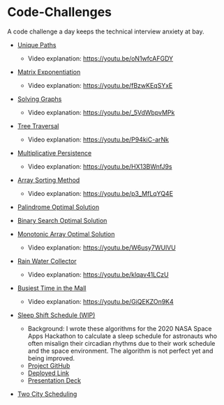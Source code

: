 # Code-Challenges
A code challenge a day keeps the technical interview anxiety at bay.

- [Unique Paths](https://repl.it/@LuWang1983/Unique-Paths)
  - Video explanation: https://youtu.be/oN1wfcAFGDY

- [Matrix Exponentiation](https://repl.it/@LuWang1983/MatrixExpo)
    - Video explanation: https://youtu.be/fBzwKEqSYxE

- [Solving Graphs](https://repl.it/@LuWang1983/Solving-Graphs#index.js)
  - Video explanation: https://youtu.be/_5VdWbpvMPk

- [Tree Traversal](https://repl.it/@LuWang1983/TreeTraversal)
  - Video explanation: https://youtu.be/P94kiC-arNk

- [Multiplicative Persistence](https://repl.it/@LuWang1983/MultiplicativePersistence#index.js)
  - Video explanation: https://youtu.be/HX13BWnfJ9s

- [Array Sorting Method](https://repl.it/@LuWang1983/PairSum)
  - Video explanation: https://youtu.be/p3_MfLqYQ4E

- [Palindrome Optimal Solution](https://repl.it/@LuWang1983/Palindrome#index.js)

- [Binary Search Optimal Solution](https://repl.it/@LuWang1983/Binary-Search#index.js)

- [Monotonic Array Optimal Solution](https://repl.it/@LuWang1983/isMonotonic#index.js)
  - Video explanation: https://youtu.be/W6usy7WUlVU

- [Rain Water Collector](https://repl.it/@LuWang1983/Rain-Water-Collector#index.js)
  - Video explanation: https://youtu.be/klqav41LCzU

- [Busiest Time in the Mall](https://repl.it/@LuWang1983/BusiestTimeInTheMall#index.js)
  - Video explanation: https://youtu.be/GiQEKZOn9K4

- [Sleep Shift Schedule (WIP)](https://repl.it/@LuWang1983/SleepShiftSchedule#index.js)
  - Background: I wrote these algorithms for the 2020 NASA Space Apps Hackathon to calculate a sleep schedule for astronauts who often misalign their circadian rhythms due to their work schedule and the space environment. The algorithm is not perfect yet and being improved.
  - [Project GitHub](https://github.com/WomenInPower)
  - [Deployed Link](https://power-sleep.herokuapp.com/)
  - [Presentation Deck](https://docs.google.com/presentation/d/1uroPhgEiH8KI_o9I2uTmljCkKpCAzzQt8RNCXPJoNEo/edit?usp=sharing)

- [Two City Scheduling](https://repl.it/@LuWang1983/TwoCityScheduling#index.js)


